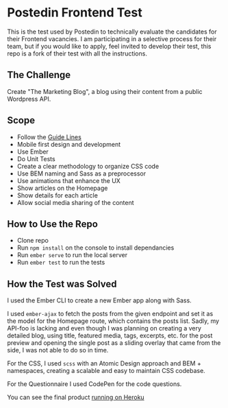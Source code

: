 # Postedin Frontend Test

This is the test used by Postedin to technically evaluate the candidates for their Frontend vacancies. I am participating in a selective process for their team, but if you would like to apply, feel invited to develop their test, this repo is a fork of their test with all the instructions.

## The Challenge

Create "The Marketing Blog", a blog using their content from a public Wordpress API.

## Scope
  - Follow the [Guide Lines](GUIDELINES.md)
  - Mobile first design and development
  - Use Ember
  - Do Unit Tests
  - Create a clear methodology to organize CSS code
  - Use BEM naming and Sass as a preprocessor
  - Use animations that enhance the UX
  - Show articles on the Homepage
  - Show details for each article
  - Allow social media sharing of the content

## How to Use the Repo
  - Clone repo
  - Run `npm install` on the console to install dependancies
  - Run `ember serve` to run the local server
  - Run `ember test` to run the tests

## How the Test was Solved

I used the Ember CLI to create a new Ember app along with Sass.

I used `ember-ajax` to fetch the posts from the given endpoint and set it as the model for the Homepage route, which contains the posts list. Sadly, my API-foo is lacking and even though I was planning on creating a very detailed blog, using title, featured media, tags, excerpts, etc. for the post preview and opening the single post as a sliding overlay that came from the side, I was not able to do so in time.

For the CSS, I used `scss` with an Atomic Design approach and BEM + namespaces, creating a scalable and easy to maintain CSS codebase.

For the Questionnaire I used CodePen for the code questions.

You can see the final product [running on Heroku](https://postedin-frontend-test.herokuapp.com/questionnaire)

